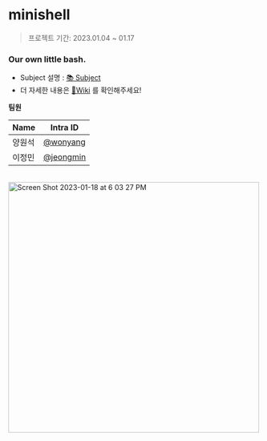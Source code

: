 # minishell

> 프로젝트 기간: 2023.01.04 ~ 01.17
> 

### Our own little bash.

- Subject 설명 : [📚 Subject](https://github.com/mingxoxo/minishell/wiki/%F0%9F%93%9A-Subject)
- 더 자세한 내용은 [📄Wiki](https://github.com/mingxoxo/minishell/wiki) 를 확인해주세요!

**팀원**

| Name | Intra ID |
| --- | --- |
| 양원석 | [@wonyang](https://github.com/gemstoneyang) |
| 이정민 | [@jeongmin](https://github.com/mingxoxo) |

<br>

<img width="500" alt="Screen Shot 2023-01-18 at 6 03 27 PM" src="https://user-images.githubusercontent.com/44529556/213129241-a0a2bbb1-826d-44c6-9dea-6a49b2b68dd3.png">
